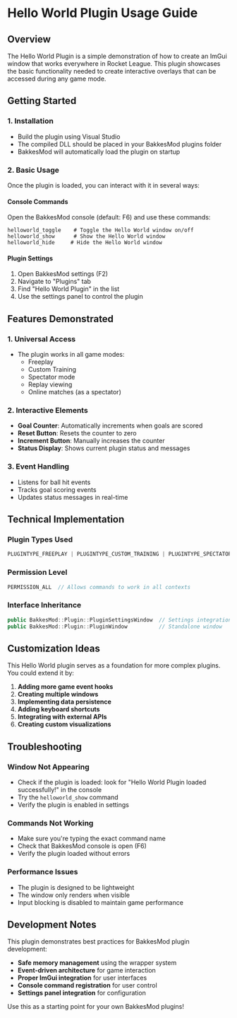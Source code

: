 # Hello World Plugin Usage Guide

## Overview

The Hello World Plugin is a simple demonstration of how to create an ImGui window that works everywhere in Rocket League. This plugin showcases the basic functionality needed to create interactive overlays that can be accessed during any game mode.

## Getting Started

### 1. Installation
- Build the plugin using Visual Studio
- The compiled DLL should be placed in your BakkesMod plugins folder
- BakkesMod will automatically load the plugin on startup

### 2. Basic Usage
Once the plugin is loaded, you can interact with it in several ways:

#### Console Commands
Open the BakkesMod console (default: F6) and use these commands:

```
helloworld_toggle    # Toggle the Hello World window on/off
helloworld_show      # Show the Hello World window
helloworld_hide     # Hide the Hello World window
```

#### Plugin Settings
1. Open BakkesMod settings (F2)
2. Navigate to "Plugins" tab
3. Find "Hello World Plugin" in the list
4. Use the settings panel to control the plugin

## Features Demonstrated

### 1. Universal Access
- The plugin works in all game modes:
  - Freeplay
  - Custom Training
  - Spectator mode
  - Replay viewing
  - Online matches (as a spectator)

### 2. Interactive Elements
- **Goal Counter**: Automatically increments when goals are scored
- **Reset Button**: Resets the counter to zero
- **Increment Button**: Manually increases the counter
- **Status Display**: Shows current plugin status and messages

### 3. Event Handling
- Listens for ball hit events
- Tracks goal scoring events
- Updates status messages in real-time

## Technical Implementation

### Plugin Types Used
```cpp
PLUGINTYPE_FREEPLAY | PLUGINTYPE_CUSTOM_TRAINING | PLUGINTYPE_SPECTATOR | PLUGINTYPE_REPLAY
```

### Permission Level
```cpp
PERMISSION_ALL  // Allows commands to work in all contexts
```

### Interface Inheritance
```cpp
public BakkesMod::Plugin::PluginSettingsWindow  // Settings integration
public BakkesMod::Plugin::PluginWindow          // Standalone window
```

## Customization Ideas

This Hello World plugin serves as a foundation for more complex plugins. You could extend it by:

1. **Adding more game event hooks**
2. **Creating multiple windows**
3. **Implementing data persistence**
4. **Adding keyboard shortcuts**
5. **Integrating with external APIs**
6. **Creating custom visualizations**

## Troubleshooting

### Window Not Appearing
- Check if the plugin is loaded: look for "Hello World Plugin loaded successfully!" in the console
- Try the `helloworld_show` command
- Verify the plugin is enabled in settings

### Commands Not Working
- Make sure you're typing the exact command name
- Check that BakkesMod console is open (F6)
- Verify the plugin loaded without errors

### Performance Issues
- The plugin is designed to be lightweight
- The window only renders when visible
- Input blocking is disabled to maintain game performance

## Development Notes

This plugin demonstrates best practices for BakkesMod plugin development:

- **Safe memory management** using the wrapper system
- **Event-driven architecture** for game interaction
- **Proper ImGui integration** for user interfaces
- **Console command registration** for user control
- **Settings panel integration** for configuration

Use this as a starting point for your own BakkesMod plugins! 